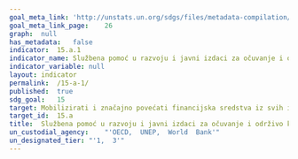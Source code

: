 ```yaml
---	
goal_meta_link:	'http://unstats.un.org/sdgs/files/metadata-compilation/Metadata-Goal-15.pdf'
goal_meta_link_page:	26
graph:	null
has_metadata:	false
indicator:	15.a.1
indicator_name:	Službena pomoć u razvoju i javni izdaci za očuvanje i održivo korištenje biološke raznolikosti i ekosustava
indicator_variable:	null
layout:	indicator
permalink:	/15-a-1/
published:	true  
sdg_goal:	15
target:	Mobilizirati i značajno povećati financijska sredstva iz svih izvora kako bi očuvali i održivo korištili biološku raznolikosti i ekosustave.
target_id:	15.a
title:	Službena pomoć u razvoju i javni izdaci za očuvanje i održivo korištenje biološke raznolikosti i ekosustava
un_custodial_agency:	"'OECD,  UNEP,  World  Bank'"
un_designated_tier:	"'1,  3'"
---	
```


